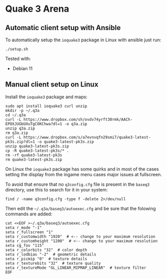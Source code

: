 # Quake 3 Arena

## Automatic client setup with Ansible

To automatically setup the `ioquake3` package in Linux with ansible just run:

```shell
./setup.sh
```

Tested with:

- Debian 11

## Manual client setup on Linux

Install the `ioquake3` package and maps:

```shell
sudo apt install ioquake3 curl unzip
mkdir -p ~/.q3a
cd ~/.q3a
curl -L https://www.dropbox.com/sh/ovdv74yrft30rmk/AACh-EPOXJUGbUXuTgCOKChwa?dl=1 -o q3a.zip
unzip q3a.zip
rm q3a.zip
curl -L https://www.dropbox.com/s/a7evnvqfn29smi7/quake3-latest-pk3s.zip?dl=1 -o quake3-latest-pk3s.zip
unzip quake3-latest-pk3s.zip
cp -R quake3-latest-pk3s/* .
rm -rf quake3-latest-pk3s
rm quake3-latest-pk3s.zip
```

On Linux the `ioquake3` package has some quirks and in most of the cases setting the display from the ingame menu cases major issues at fullscreen.

To avoid that ensure that no `q3config.cfg` file is present in the `baseq3` directory, use this to search for it in your system:

```shell
find / -name q3config.cfg -type f -delete 2>/dev/null
```

Then edit the `~/.q3a/baseq3/autoexec.cfg` and be sure that the folowing commands are added:

```
cat <<EOF >~/.q3a/baseq3/autoexec.cfg
seta r_mode "-1"
seta r_fullscreen "1"
seta r_customwidth "1920"  # <-- change to your maximum resolution
seta r_customheight "1200"  # <-- change to your maximum resolution
seta cg_fov "115"
seta r_colorbits "32"  # color depth
seta r_lodbias "-2"  # geometric details
seta r_picmip "0"  # texture details
seta r_texturebits "32"  # texture quality
seta r_textureMode "GL_LINEAR_MIPMAP_LINEAR"  # texture filter
EOF
```

